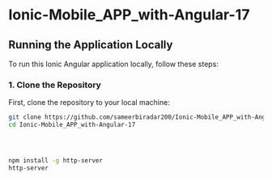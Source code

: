 # Ionic-Mobile_APP_with-Angular-17

## Running the Application Locally

To run this Ionic Angular application locally, follow these steps:

### **1. Clone the Repository**

First, clone the repository to your local machine:

```bash
git clone https://github.com/sameerbiradar200/Ionic-Mobile_APP_with-Angular-17.git
cd Ionic-Mobile_APP_with-Angular-17




npm install -g http-server
http-server
